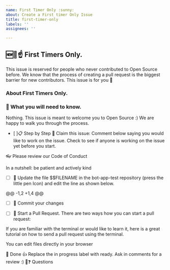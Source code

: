 ```yaml
---
name: First Timer Only :sunny:
about: Create a First timer Only Issue
title: first-timer-only
labels: ''
assignees: ''

---
```


## 🆕🐥☝ First Timers Only. 
This issue is reserved for people who never contributed to Open Source before. We know that the process of creating a pull request is the biggest barrier for new contributors. This issue is for you 💝

### About First Timers Only.

 ### 🤔 What you will need to know.
Nothing. This issue is meant to welcome you to Open Source :) We are happy to walk you through the process.

- [ ]📋 Step by Step
 🙋 Claim this issue: Comment below saying you would like to work on the issue. Check to see if anyone is working on the issue yet before you start.


 👓 Please review our Code of Conduct

In a nutshell: be patient and actively kind


 - [ ] 📝 Update the file $$FILENAME  in the bot-app-test repository (press the little pen Icon) and edit the line as shown below.

@@ -1,2 +1,4 @@
 
- [ ] 💾 Commit your changes

 - [ ] 🔀 Start a Pull Request. There are two ways how you can start a pull request:

If you are familiar with the terminal or would like to learn it, here is a great tutorial on how to send a pull request using the terminal.

You can edit files directly in your browser

 🏁 Done 👍 Replace the in progress label with ready. Ask in comments for a review :)
🤔❓ Questions
